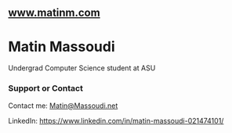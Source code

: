 ## www.matinm.com



# Matin Massoudi
Undergrad Computer Science student at ASU


### Support or Contact

Contact me:
Matin@Massoudi.net

LinkedIn:
https://www.linkedin.com/in/matin-massoudi-021474101/


